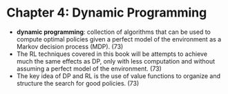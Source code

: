 # Chapter 4: Dynamic Programming

* **dynamic programming**: collection of algorithms that can be used to compute optimal policies given a perfect model of the environment as a Markov decision process (MDP). (73)
* The RL techniques covered in this book will be attempts to achieve much the same effects as DP, only with less computation and without assuming a perfect model of the environment. (73)
* The key idea of DP and RL is the use of value functions to organize and structure the search for good policies. (73)
